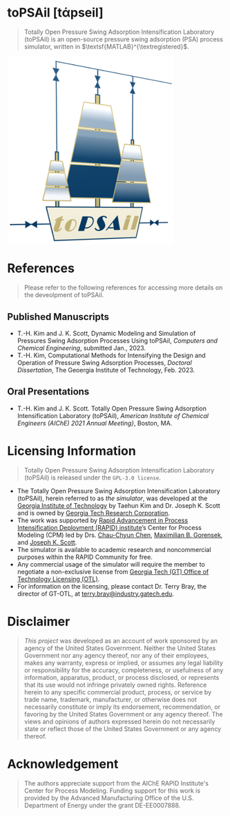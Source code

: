 # $\textsf{toPSAil}$ [tάpseil]

> $\textsf{Totally Open Pressure Swing Adsorption Intensification Laboratory (toPSAil)}$ is an open-source pressure swing adsorption (PSA) process simulator, written in $\textsf{MATLAB}^{\textregistered}$.

<!-- Import the logo -->
[<img src="1_config/1_images/toPSAil.png" width="385px" align="center">](https://github.com/taehunk333/toPSAil)





# References

> Please refer to the following references for accessing more details on the deveolpment of $\textsf{toPSAil}$.

## Published Manuscripts
* T.-H. Kim and J. K. Scott, Dynamic Modeling and Simulation of Pressures Swing Adsorption Processes Using $\textsf{toPSAil}$, *Computers and Chemical Engineering*, submitted Jan., 2023.
* T.-H. Kim, Computational Methods for Intensifying the Design and Operation of Pressure Swing Adsorption Processes, *Doctoral Dissertation*, The Geoergia Institute of Technology, Feb. 2023.

## Oral Presentations
* T.-H. Kim and J. K. Scott. $\textsf{Totally Open Pressure Swing Adsorption Intensification Laboratory (toPSAil)}$, *American Institute of Chemical Engineers (AIChE) 2021 Annual Meeting}*, Boston, MA.

# Licensing Information

> $\textsf{Totally Open Pressure Swing Adsorption Intensification Laboratory (toPSAil)}$ is released under the `GPL-3.0 license`.

* The $\textsf{Totally Open Pressure Swing Adsorption Intensification Laboratory (toPSAil)}$, herein referred to as *the simulator*, was developed at the [Georgia Institute of Technology](https://www.gatech.edu) by Taehun Kim and Dr. Joseph K. Scott and is owned by [Georgia Tech Research Corporation](https://gtrc.gatech.edu).
* The work was supported by [Rapid Advancement in Process Intensification Deployment (RAPID) institute](https://www.aiche.org/rapid)’s Center for Process Modeling (CPM) led by Drs. [Chau-Chyun Chen](https://www.depts.ttu.edu/che/faculty/chau-chyun_chen/index.php), [Maximilian B. Gorensek](https://www.aiche.org/community/bio/maximilian-b-gorensek-pe), and [Joseph K. Scott](https://chbe.gatech.edu/people/joseph-scott).
* The simulator is available to academic research and noncommercial purposes within the RAPID Community for free.
* Any commercial usage of the simulator will require the member to negotiate a non-exclusive license from [Georgia Tech (GT) Office of Technology Licensing (OTL)](https://licensing.research.gatech.edu).
* For information on the licensing, please contact Dr. Terry Bray, the director of GT-OTL, at terry.bray@industry.gatech.edu.

# Disclaimer

> *This project* was developed as an account of work sponsored by an agency of the United States Government. Neither the United States Government nor any agency thereof, nor any of their employees, makes any warranty, express or implied, or assumes any legal liability or responsibility for the accuracy, completeness, or usefulness of any information, apparatus, product, or process disclosed, or represents that its use would not infringe privately owned rights.  Reference herein to any specific commercial product, process, or service by trade name, trademark, manufacturer, or otherwise does not necessarily constitute or imply its endorsement, recommendation, or favoring by the United States Government or any agency thereof.  The views and opinions of authors expressed herein do not necessarily state or reflect those of the United States Government or any agency thereof.

# Acknowledgement

> The authors appreciate support from the AIChE RAPID Institute's Center for Process Modeling. 
Funding support for this work is provided by the Advanced Manufacturing Office of the U.S. Department of Energy under the grant DE-EE0007888.

<!-- 

# Reference for Markdown commands

## table

|Header1|Header2|Header3|
| --- | --- | --- |
| This | is a | table |
| This | is 2nd | row |
| This | is 3rd | row |

## alignment

| Align left | Centered  | Align right |
| :------------ |:---------------:| -----:|
| col 3 is      | some wordy text | $1600 |

## fonts

*Italics*
_This will also be italic_
**Bold text**
__This will also be bold__
***Bold and Italics***
_You **can** combine them_
~~Striked Text~~
***~~Italic, bold, and strikethrough1~~***	

## checkboxes

* [ ] Checkbox1

* [ ] Checkbox2

* [x] Checkbox selected

## Inserting lines

___

## inline math

$y = a x + b$

## centered math

$$y = a x + b$$

## code block

```
Code block
```

 -->
